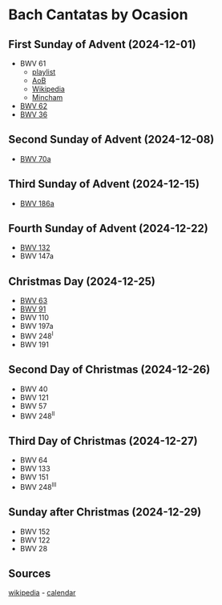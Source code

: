 # Bach Cantatas by Ocasion

## First Sunday of Advent (2024-12-01)

- BWV 61
  - [playlist](https://classical.music.apple.com/ro/playlist/pl.u-JPAZlW2CX5mmG9)
  - [AoB](https://www.bachvereniging.nl/en/bwv/bwv-61)
  - [Wikipedia](https://en.wikipedia.org/wiki/Nun_komm,_der_Heiden_Heiland,_BWV_61)
  - [Mincham](https://www.jsbachcantatas.com/documents/chapter-29-bwv-61/)
- [BWV 62](https://classical.music.apple.com/ro/playlist/pl.u-aZb0oxZC94NNoA)
- [BWV 36](https://classical.music.apple.com/ro/playlist/pl.u-11zB7agSxmAAby)

## Second Sunday of Advent (2024-12-08)

- [BWV 70a](https://music.apple.com/ro/playlist/bwv-70a/pl.u-76oNrAys4zkkGy?)

## Third Sunday of Advent (2024-12-15)

- [BWV 186a](https://music.apple.com/ro/playlist/bwv-186a/pl.u-aZb0oAxC94NNoA)

## Fourth Sunday of Advent (2024-12-22)

- [BWV 132](https://classical.music.apple.com/ro/playlist/pl.u-11zB72ouxmAAby)
- BWV 147a

## Christmas Day (2024-12-25)

- [BWV 63](https://classical.music.apple.com/ro/playlist/pl.u-aZb0bjDT94NNoA)
- [BWV 91](https://classical.music.apple.com/ro/playlist/pl.u-11zBzjYHxmAAby)
- BWV 110
- BWV 197a
- BWV 248<sup>I</sup>
- BWV 191

## Second Day of Christmas (2024-12-26)

- BWV 40
- BWV 121
- BWV 57
- BWV 248<sup>II</sup>

## Third Day of Christmas (2024-12-27)

- BWV 64
- BWV 133
- BWV 151
- BWV 248<sup>III</sup>

## Sunday after Christmas (2024-12-29)

- BWV 152
- BWV 122
- BWV 28

## Sources

[wikipedia](https://en.wikipedia.org/wiki/Church_cantata_(Bach)) - [calendar](https://files.lcms.org/file/preview/2024-25-three-year-series-c-calendar-pdf)
